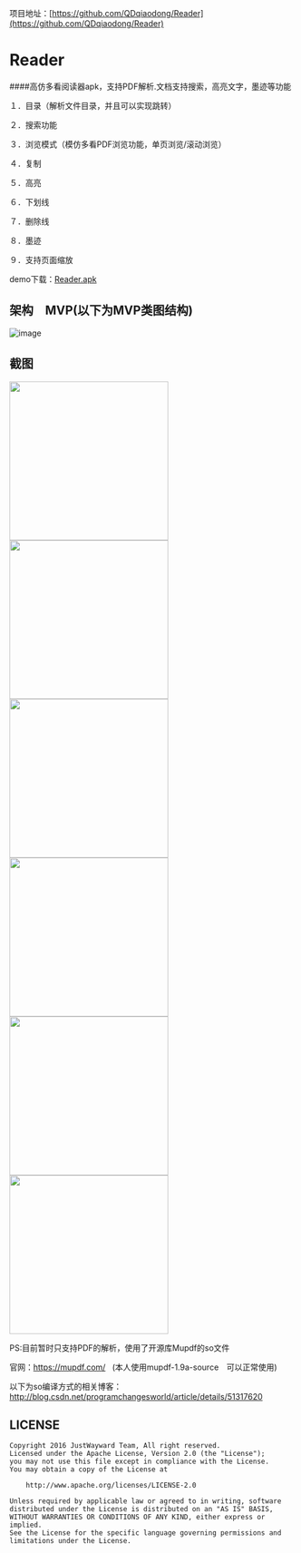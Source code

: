 项目地址：[https://github.com/QDqiaodong/Reader](https://github.com/QDqiaodong/Reader)

# Reader
####高仿多看阅读器apk，支持PDF解析.文档支持搜索，高亮文字，墨迹等功能

１．目录（解析文件目录，并且可以实现跳转）

２．搜索功能

３．浏览模式（模仿多看PDF浏览功能，单页浏览/滚动浏览）

４．复制

５．高亮

６．下划线

７．删除线

８．墨迹

９．支持页面缩放

demo下载：[Reader.apk](https://github.com/QDqiaodong/Reader/blob/master/Demo/reader.apk)

## 架构　MVP(以下为MVP类图结构)
![image](https://github.com/QDqiaodong/Reader/blob/master/screenshots/MVP%E7%B1%BB%E5%9B%BE.jpg)

## 截图
<img src="https://github.com/QDqiaodong/Reader/blob/master/screenshots/%E7%9B%AE%E5%BD%95.jpg?raw=true" width="280"/> <img src="https://github.com/QDqiaodong/Reader/blob/master/screenshots/%E5%A4%8D%E5%88%B6.jpg?raw=true" width="280"/> <img src="https://github.com/QDqiaodong/Reader/blob/master/screenshots/%E4%B8%8B%E5%88%92%E7%BA%BF.jpg?raw=true" width="280"/>
</br>
<img src="https://github.com/QDqiaodong/Reader/blob/master/screenshots/%E5%88%A0%E9%99%A4%E7%BA%BF.jpg?raw=true" width="280"/> <img src="https://github.com/QDqiaodong/Reader/blob/master/screenshots/%E5%A2%A8%E8%BF%B9.jpg?raw=true" width="280"/> <img src="https://github.com/QDqiaodong/Reader/blob/master/screenshots/%E9%A6%96%E9%A1%B5.jpg?raw=true" width="280"/>

PS:目前暂时只支持PDF的解析，使用了开源库Mupdf的so文件

官网：https://mupdf.com/   (本人使用mupdf-1.9a-source　可以正常使用)
  
以下为so编译方式的相关博客：http://blog.csdn.net/programchangesworld/article/details/51317620

## LICENSE

```
Copyright 2016 JustWayward Team, All right reserved.
Licensed under the Apache License, Version 2.0 (the "License");
you may not use this file except in compliance with the License.
You may obtain a copy of the License at

    http://www.apache.org/licenses/LICENSE-2.0

Unless required by applicable law or agreed to in writing, software
distributed under the License is distributed on an "AS IS" BASIS,
WITHOUT WARRANTIES OR CONDITIONS OF ANY KIND, either express or implied.
See the License for the specific language governing permissions and
limitations under the License.
```



